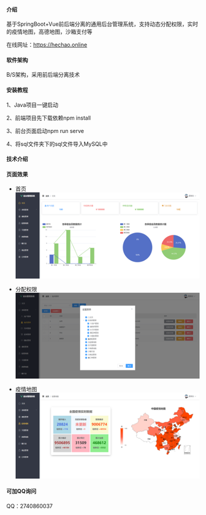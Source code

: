 #### 介绍

基于SpringBoot+Vue前后端分离的通用后台管理系统，支持动态分配权限，实时的疫情地图，高德地图，沙箱支付等

在线网址：https://hechao.online

#### 软件架构

B/S架构，采用前后端分离技术

#### 安装教程

1、Java项目一键启动

2、前端项目先下载依赖npm install

3、前台页面启动npm run serve

4、将sql文件夹下的sql文件导入MySQL中

#### 技术介绍

#### 页面效果

* 首页
![image](imgs/1.png)

* 分配权限
![image](imgs/3.png)

* 疫情地图
![image](imgs/2.png)

#### 可加QQ询问

QQ：2740860037
